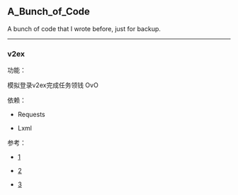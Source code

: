 ## **A_Bunch_of_Code**

A bunch of code that I wrote before, just for backup.

---

### **v2ex**

功能：

模拟登录v2ex完成任务领钱 OvO

依赖：

*  Requests

*  Lxml

参考：

*  [1](http://www.v2ex.com/t/69166)

*  [2](http://www.v2ex.com/t/80927)

*  [3](http://www.v2ex.com/t/68549)
